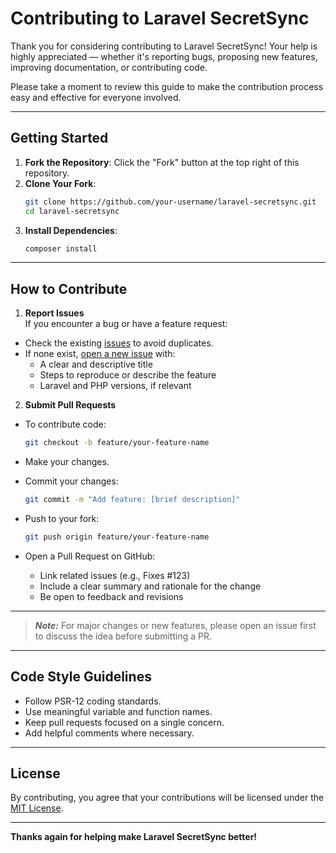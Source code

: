 # Contributing to Laravel SecretSync

Thank you for considering contributing to Laravel SecretSync! Your help is highly appreciated — whether it's reporting bugs, proposing new features, improving documentation, or contributing code.

Please take a moment to review this guide to make the contribution process easy and effective for everyone involved.

---

## Getting Started

1. **Fork the Repository**: Click the "Fork" button at the top right of this repository.
2. **Clone Your Fork**:
   ```bash
   git clone https://github.com/your-username/laravel-secretsync.git
   cd laravel-secretsync
   ```
3. **Install Dependencies**:
   ```bash
   composer install
   ```

---

## How to Contribute

1. **Report Issues**\
   If you encounter a bug or have a feature request:

- Check the existing [issues](https://github.com/Umar-Jimoh/laravel-secretsync/issues) to avoid duplicates.
- If none exist, [open a new issue](https://github.com/Umar-Jimoh/laravel-secretsync/issues/new) with:
  - A clear and descriptive title
  - Steps to reproduce or describe the feature
  - Laravel and PHP versions, if relevant

2. **Submit Pull Requests**

- To contribute code:
    ```bash
    git checkout -b feature/your-feature-name
    ```
- Make your changes.
- Commit your changes:
    ```bash
    git commit -m "Add feature: [brief description]"
     ```
- Push to your fork:
    ```bash
    git push origin feature/your-feature-name
    ```
- Open a Pull Request on GitHub:

   * Link related issues (e.g., Fixes #123)
   * Include a clear summary and rationale for the change
   * Be open to feedback and revisions

---

> **_Note:_** For major changes or new features, please open an issue first to discuss the idea before submitting a PR.

---

## Code Style Guidelines

- Follow PSR-12 coding standards.
- Use meaningful variable and function names.
- Keep pull requests focused on a single concern.
- Add helpful comments where necessary.

---

## License

By contributing, you agree that your contributions will be licensed under the [MIT License](https://github.com/Umar-Jimoh/laravel-secretsync/blob/HEAD/LICENSE).

---

**Thanks again for helping make Laravel SecretSync better!**
